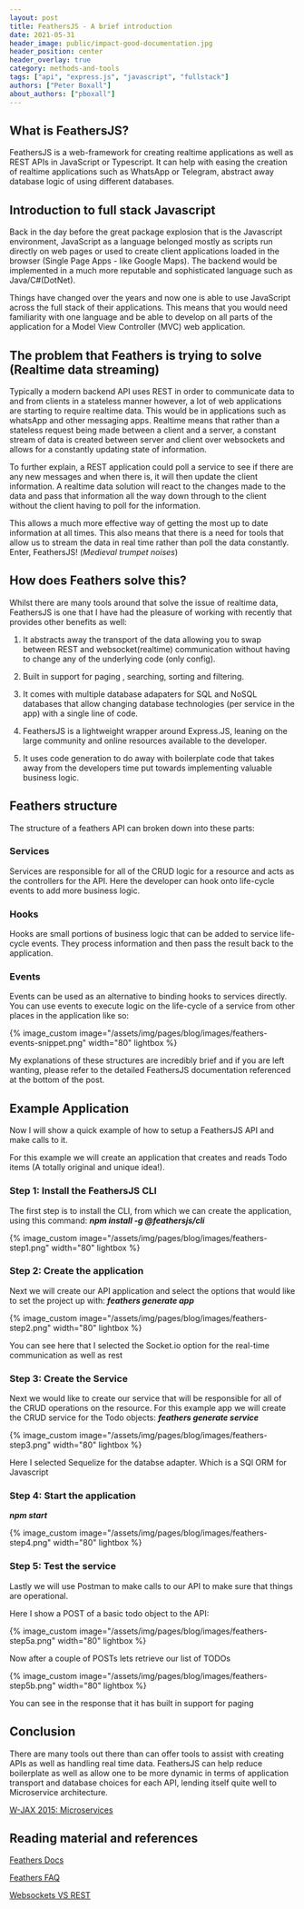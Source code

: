 ```yaml
---
layout: post
title: FeathersJS - A brief introduction
date: 2021-05-31
header_image: public/impact-good-documentation.jpg
header_position: center
header_overlay: true
category: methods-and-tools
tags: ["api", "express.js", "javascript", "fullstack"]
authors: ["Peter Boxall"]
about_authors: ["pboxall"]
---
```


## What is FeathersJS?

FeathersJS is a web-framework for creating realtime applications as well as REST APIs in JavaScript or Typescript. It can help with easing the creation of realtime applications such as WhatsApp or Telegram, abstract away database logic of using different databases.

## Introduction to full stack Javascript

Back in the day before the great package explosion that is the Javascript environment, JavaScript as a language belonged mostly as scripts run directly on web pages or used to create client applications loaded in the browser (Single Page Apps - like Google Maps). The backend would be implemented in a much more reputable and sophisticated  language such as Java/C#(DotNet).

Things have changed over the years and now one is able to use JavaScript across the full stack of their applications. This means that  you would need familiarity with one language and be able to develop on all parts of the application for a Model View Controller (MVC) web application. 

## The problem that Feathers is trying to solve (Realtime data streaming) 

Typically a modern backend API uses REST in order to communicate data to and from clients in a stateless manner however, a lot of web applications are starting to require realtime data. This would be in applications such as  whatsApp and other messaging apps. Realtime means that rather than a stateless request being made between a client and a server, a constant stream of data is created between server and client over websockets and allows for a constantly updating state of information.

To further explain, a REST application could poll a service to see if there are any new messages and when there is, it will then update the client information. A realtime data solution will react to the changes made to the data and pass that information all the way down through to the client without the client having to poll for the information.

This allows a much more effective way of getting the most up to date information at all times. This also means that there is a need for tools that allow us to stream the data in real time rather than poll the data constantly. Enter, FeathersJS!  (*Medieval trumpet noises*)

## How does Feathers solve this?

Whilst there are many tools around that solve the issue of realtime data, FeathersJS is one that I have had the pleasure of working with recently that provides other benefits as well:
1. It abstracts away the transport of the data allowing you to swap between REST and websocket(realtime) communication without having to change any of the underlying code (only config).

1. Built in support for paging , searching, sorting and filtering.

1. It comes with multiple database adapaters for SQL and NoSQL databases that allow changing database technologies (per service in the app) with a single line of code.

1. FeathersJS is a lightweight wrapper around Express.JS, leaning on the large community and online resources available to the developer.

1. It uses code generation to do away with boilerplate code that takes away from the developers time put towards implementing valuable business logic. 

## Feathers structure

The structure of a feathers API can broken down into these parts: 

### Services

Services are responsible for all of the CRUD logic for a resource and acts as the controllers for the API. Here the developer can hook onto life-cycle events to add more business logic.

### Hooks

Hooks are small portions of business logic that can be added to service life-cycle events.  They process information and then pass the result  back to the application.

### Events

Events can be used as an alternative to binding hooks to services directly. You can use events to execute logic on the life-cycle of a service from other places in the application like so:

{% image_custom image="/assets/img/pages/blog/images/feathers-events-snippet.png" width="80" lightbox %}

My explanations of these structures are incredibly brief and if you are left wanting, please refer to the detailed FeathersJS documentation referenced at the bottom of the post.


## Example Application

Now I will show a quick example of how to setup a FeathersJS API and make calls to it. 

For this example we will create an application that creates and reads Todo items (A totally original and unique idea!).


### Step 1: Install the FeathersJS CLI

The first step is to install the CLI, from which we can create the application, using this command:
***npm install -g @feathersjs/cli***

{% image_custom image="/assets/img/pages/blog/images/feathers-step1.png" width="80" lightbox %}

### Step 2: Create the application

Next we will create our API application and select the options that would like to set the project up with:
***feathers generate app***

{% image_custom image="/assets/img/pages/blog/images/feathers-step2.png" width="80" lightbox %}

You can see here that I selected the Socket.io option for the real-time communication as well as rest

### Step 3: Create the Service
Next we would like to create our service that will be responsible for all of the CRUD operations on the resource. For this example app we will create the CRUD service for the Todo objects:
***feathers generate service***

{% image_custom image="/assets/img/pages/blog/images/feathers-step3.png" width="80" lightbox %}

Here I selected Sequelize for the databse adapter. Which is a SQl ORM for Javascript

### Step 4: Start the application
***npm start***

{% image_custom image="/assets/img/pages/blog/images/feathers-step4.png" width="80" lightbox %}

### Step 5: Test the service

Lastly we will use Postman to make calls to our API to make sure that things are operational.

Here I show a POST of a basic todo object to the API:

{% image_custom image="/assets/img/pages/blog/images/feathers-step5a.png" width="80" lightbox %}
 

Now after a couple of POSTs lets retrieve our list of TODOs

{% image_custom image="/assets/img/pages/blog/images/feathers-step5b.png" width="80" lightbox %}

You can see in the response that it has built in support for paging

## Conclusion
There are many tools out there than can offer tools to assist with creating APIs as well as handling real time data. FeathersJS can help reduce boilerplate as well as allow one to be more dynamic in terms of application transport and database choices for each API, lending itself quite well to Microservice architecture. 

[W-JAX 2015: Microservices](https://developer.epages.com/blog/events/wjax2015-microservices/)


## Reading material and references

 [Feathers Docs](https://docs.feathersjs.com/)

 [Feathers FAQ](https://docs.feathersjs.com/help/faq.html)

 [Websockets VS REST](https://www.educba.com/websocket-vs-rest/)

